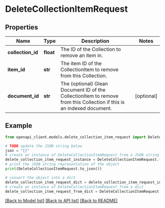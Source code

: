 # DeleteCollectionItemRequest


## Properties

Name | Type | Description | Notes
------------ | ------------- | ------------- | -------------
**collection_id** | **float** | The ID of the Collection to remove an item in. | 
**item_id** | **str** | The item ID of the CollectionItem to remove from this Collection. | 
**document_id** | **str** | The (optional) Glean Document ID of the CollectionItem to remove from this Collection if this is an indexed document. | [optional] 

## Example

```python
from openapi_client.models.delete_collection_item_request import DeleteCollectionItemRequest

# TODO update the JSON string below
json = "{}"
# create an instance of DeleteCollectionItemRequest from a JSON string
delete_collection_item_request_instance = DeleteCollectionItemRequest.from_json(json)
# print the JSON string representation of the object
print(DeleteCollectionItemRequest.to_json())

# convert the object into a dict
delete_collection_item_request_dict = delete_collection_item_request_instance.to_dict()
# create an instance of DeleteCollectionItemRequest from a dict
delete_collection_item_request_from_dict = DeleteCollectionItemRequest.from_dict(delete_collection_item_request_dict)
```
[[Back to Model list]](../README.md#documentation-for-models) [[Back to API list]](../README.md#documentation-for-api-endpoints) [[Back to README]](../README.md)


